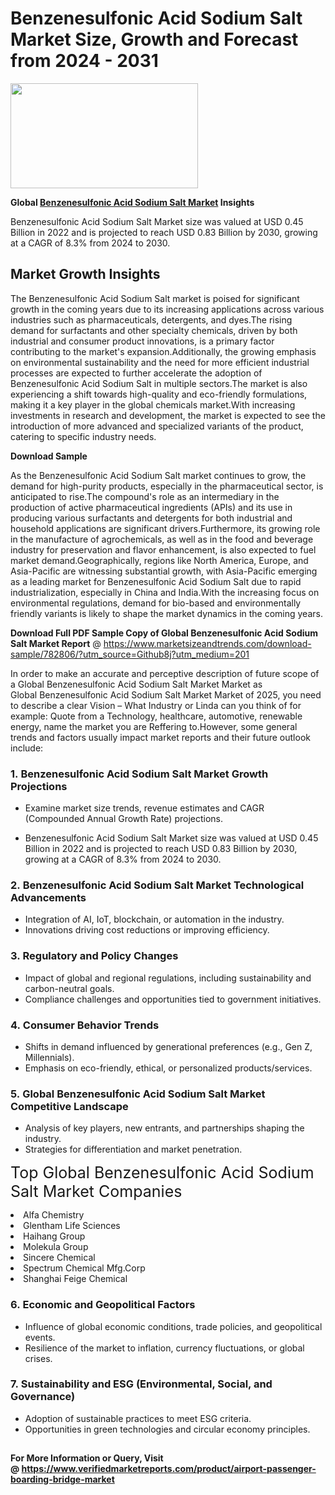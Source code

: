 <H1>Benzenesulfonic Acid Sodium Salt Market Size, Growth and Forecast from 2024 - 2031</H1><img class="aligncenter size-medium wp-image-584254" src="https://thirdeyenews.in/wp-content/uploads/2024/09/Global-Market-Research-300x168.jpeg" alt="" width="300" height="168" /><p><strong>Global&nbsp;<a href="https://www.marketsizeandtrends.com/download-sample/782806/?utm_source=Github8j?utm_medium=201">Benzenesulfonic Acid Sodium Salt Market</a> Insights</strong></p><p>Benzenesulfonic Acid Sodium Salt Market size was valued at USD 0.45 Billion in 2022 and is projected to reach USD 0.83 Billion by 2030, growing at a CAGR of 8.3% from 2024 to 2030.</p><p><h2>Market Growth Insights</h2> <p>The Benzenesulfonic Acid Sodium Salt market is poised for significant growth in the coming years due to its increasing applications across various industries such as pharmaceuticals, detergents, and dyes.The rising demand for surfactants and other specialty chemicals, driven by both industrial and consumer product innovations, is a primary factor contributing to the market's expansion.Additionally, the growing emphasis on environmental sustainability and the need for more efficient industrial processes are expected to further accelerate the adoption of Benzenesulfonic Acid Sodium Salt in multiple sectors.The market is also experiencing a shift towards high-quality and eco-friendly formulations, making it a key player in the global chemicals market.With increasing investments in research and development, the market is expected to see the introduction of more advanced and specialized variants of the product, catering to specific industry needs.</p> <p><strong>Download Sample</strong></p> <p>As the Benzenesulfonic Acid Sodium Salt market continues to grow, the demand for high-purity products, especially in the pharmaceutical sector, is anticipated to rise.The compound's role as an intermediary in the production of active pharmaceutical ingredients (APIs) and its use in producing various surfactants and detergents for both industrial and household applications are significant drivers.Furthermore, its growing role in the manufacture of agrochemicals, as well as in the food and beverage industry for preservation and flavor enhancement, is also expected to fuel market demand.Geographically, regions like North America, Europe, and Asia-Pacific are witnessing substantial growth, with Asia-Pacific emerging as a leading market for Benzenesulfonic Acid Sodium Salt due to rapid industrialization, especially in China and India.With the increasing focus on environmental regulations, demand for bio-based and environmentally friendly variants is likely to shape the market dynamics in the coming years.</p> <p><span class=""><strong>Download Full PDF Sample Copy of Global Benzenesulfonic Acid Sodium Salt Market Report</strong> @ <a href="https://www.marketsizeandtrends.com/download-sample/782806/?utm_source=Github8j?utm_medium=201" target="_blank">https://www.marketsizeandtrends.com/download-sample/782806/?utm_source=Github8j?utm_medium=201</a></span></p><p>In order to make an accurate and perceptive description of future scope of a Global&nbsp;Benzenesulfonic Acid Sodium Salt Market Market as Global&nbsp;Benzenesulfonic Acid Sodium Salt Market Market of 2025, you need to describe a clear Vision &ndash; What Industry or Linda can you think of for example: Quote from a Technology, healthcare, automotive, renewable energy, name the market you are Reffering to.However, some general trends and factors usually impact market reports and their future outlook include:</p><h3>1.&nbsp;<strong>Benzenesulfonic Acid Sodium Salt Market Growth Projections</strong></h3><ul><li>Examine market size trends, revenue estimates and CAGR (Compounded Annual Growth Rate) projections.</li><li><p>Benzenesulfonic Acid Sodium Salt Market size was valued at USD 0.45 Billion in 2022 and is projected to reach USD 0.83 Billion by 2030, growing at a CAGR of 8.3% from 2024 to 2030.</p></li></ul><h3>2.&nbsp;<strong>Benzenesulfonic Acid Sodium Salt Market Technological Advancements</strong></h3><ul><li>Integration of AI, IoT, blockchain, or automation in the industry.</li><li>Innovations driving cost reductions or improving efficiency.</li></ul><h3>3.&nbsp;<strong>Regulatory and Policy Changes</strong></h3><ul><li>Impact of global and regional regulations, including sustainability and carbon-neutral goals.</li><li>Compliance challenges and opportunities tied to government initiatives.</li></ul><h3>4.&nbsp;<strong>Consumer Behavior Trends</strong></h3><ul><li>Shifts in demand influenced by generational preferences (e.g., Gen Z, Millennials).</li><li>Emphasis on eco-friendly, ethical, or personalized products/services.</li></ul><h3>5.&nbsp;<strong>Global Benzenesulfonic Acid Sodium Salt Market Competitive Landscape</strong></h3><ul><li>Analysis of key players, new entrants, and partnerships shaping the industry.</li><li>Strategies for differentiation and market penetration.</li></ul><p data-pm-slice="1 1 []"><span style="color: inherit; font-family: inherit; font-size: 25px;">Top Global Benzenesulfonic Acid Sodium Salt Market Companies</span></p><div class="" data-test-id=""><p><li>Alfa Chemistry</li><li> Glentham Life Sciences</li><li> Haihang Group</li><li> Molekula Group</li><li> Sincere Chemical</li><li> Spectrum Chemical Mfg.Corp</li><li> Shanghai Feige Chemical</li></p></div><h3>6.&nbsp;<strong>Economic and Geopolitical Factors</strong></h3><ul><li>Influence of global economic conditions, trade policies, and geopolitical events.</li><li>Resilience of the market to inflation, currency fluctuations, or global crises.</li></ul><h3>7.&nbsp;<strong>Sustainability and ESG (Environmental, Social, and Governance)</strong></h3><ul><li>Adoption of sustainable practices to meet ESG criteria.</li><li>Opportunities in green technologies and circular economy principles.</li></ul><h2><strong style="font-size: 14px;">For More Information or Query, Visit @&nbsp;</strong><a style="background-color: #ffffff; font-size: 14px;" href="https://www.marketsizeandtrends.com/report/benzenesulfonic-acid-sodium-salt-market/" target="_blank">https://www.verifiedmarketreports.com/product/airport-passenger-boarding-bridge-market</a></h2>